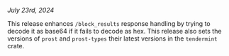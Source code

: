 *July 23rd, 2024*

This release enhances `/block_results` response handling by trying to decode it as base64 if it fails to decode as hex.
This release also sets the versions of `prost` and `prost-types` their latest versions in the `tendermint` crate.